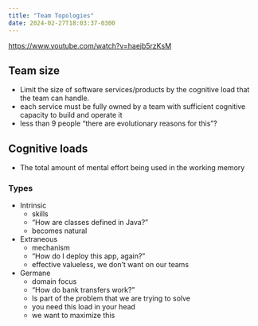 ```yaml
---
title: "Team Topologies"
date: 2024-02-27T18:03:37-0300
---
```

https://www.youtube.com/watch?v=haejb5rzKsM
## Team size
- Limit the size of software services/products by the cognitive load that the team can handle.
- each service must be fully owned by a team with sufficient cognitive capacity to build and operate it
- less than 9 people “there are evolutionary reasons for this”?
## Cognitive loads
- The total amount of mental effort being used in the working memory
### Types
- Intrinsic
    - skills
    - “How are classes defined in Java?”
    - becomes natural
- Extraneous
    - mechanism
    - “How do I deploy this app, again?”
    - effective valueless, we don’t want on our teams
- Germane
    - domain focus
    - “How do bank transfers work?”
    - Is part of the problem that we are trying to solve
    - you need this load in your head
    - we want to maximize this